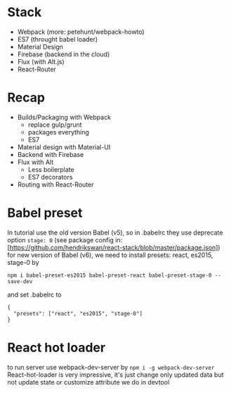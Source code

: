 # Stack
- Webpack (more: petehunt/webpack-howto)
- ES7 (throught babel loader)
- Material Design
- Firebase (backend in the cloud)
- Flux (with Alt.js)
- React-Router

# Recap
- Builds/Packaging with Webpack
  - replace gulp/grunt
  - packages everything
  - ES7
- Material design with Material-UI
- Backend with Firebase
- Flux with Alt
  - Less boilerplate
  - ES7 decorators
- Routing with React-Router

# Babel preset
In tutorial use the old version Babel (v5), so in .babelrc they use deprecate
option `stage: 0` (see package config in: [https://github.com/hendrikswan/react-stack/blob/master/package.json])
for new version of Babel (v6), we need to install presets: react, es2015, stage-0 by
```
npm i babel-preset-es2015 babel-preset-react babel-preset-stage-0 --save-dev
```
and set .babelrc to
```
{
  "presets": ["react", "es2015", "stage-0"]
}
```

# React hot loader
to run server use webpack-dev-server by `npm i -g webpack-dev-server`
React-hot-loader is very impressive, it's just change only updated data
but not update state or customize attribute we do in devtool
